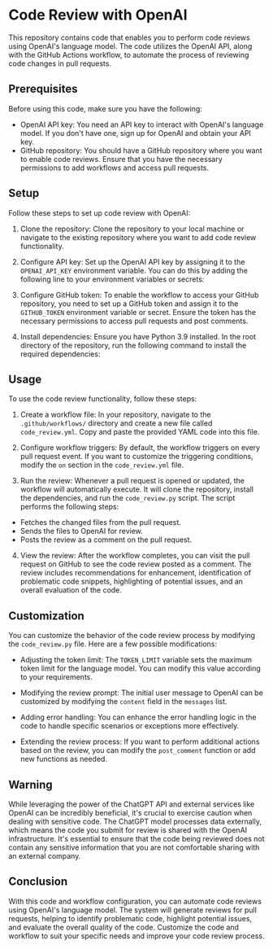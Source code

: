# Code Review with OpenAI

This repository contains code that enables you to perform code reviews using OpenAI's language model. The code utilizes the OpenAI API, along with the GitHub Actions workflow, to automate the process of reviewing code changes in pull requests.

## Prerequisites

Before using this code, make sure you have the following:

- OpenAI API key: You need an API key to interact with OpenAI's language model. If you don't have one, sign up for OpenAI and obtain your API key.
- GitHub repository: You should have a GitHub repository where you want to enable code reviews. Ensure that you have the necessary permissions to add workflows and access pull requests.

## Setup

Follow these steps to set up code review with OpenAI:

1. Clone the repository: Clone the repository to your local machine or navigate to the existing repository where you want to add code review functionality.

2. Configure API key: Set up the OpenAI API key by assigning it to the `OPENAI_API_KEY` environment variable. You can do this by adding the following line to your environment variables or secrets:


3. Configure GitHub token: To enable the workflow to access your GitHub repository, you need to set up a GitHub token and assign it to the `GITHUB_TOKEN` environment variable or secret. Ensure the token has the necessary permissions to access pull requests and post comments.

4. Install dependencies: Ensure you have Python 3.9 installed. In the root directory of the repository, run the following command to install the required dependencies:

## Usage

To use the code review functionality, follow these steps:

1. Create a workflow file: In your repository, navigate to the `.github/workflows/` directory and create a new file called `code_review.yml`. Copy and paste the provided YAML code into this file.

2. Configure workflow triggers: By default, the workflow triggers on every pull request event. If you want to customize the triggering conditions, modify the `on` section in the `code_review.yml` file.

3. Run the review: Whenever a pull request is opened or updated, the workflow will automatically execute. It will clone the repository, install the dependencies, and run the `code_review.py` script. The script performs the following steps:

- Fetches the changed files from the pull request.
- Sends the files to OpenAI for review.
- Posts the review as a comment on the pull request.

4. View the review: After the workflow completes, you can visit the pull request on GitHub to see the code review posted as a comment. The review includes recommendations for enhancement, identification of problematic code snippets, highlighting of potential issues, and an overall evaluation of the code.

## Customization

You can customize the behavior of the code review process by modifying the `code_review.py` file. Here are a few possible modifications:

- Adjusting the token limit: The `TOKEN_LIMIT` variable sets the maximum token limit for the language model. You can modify this value according to your requirements.

- Modifying the review prompt: The initial user message to OpenAI can be customized by modifying the `content` field in the `messages` list.

- Adding error handling: You can enhance the error handling logic in the code to handle specific scenarios or exceptions more effectively.

- Extending the review process: If you want to perform additional actions based on the review, you can modify the `post_comment` function or add new functions as needed.

## Warning

While leveraging the power of the ChatGPT API and external services like OpenAI can be incredibly beneficial, it's crucial to exercise caution when dealing with sensitive code. The ChatGPT model processes data externally, which means the code you submit for review is shared with the OpenAI infrastructure. It's essential to ensure that the code being reviewed does not contain any sensitive information that you are not comfortable sharing with an external company.

## Conclusion

With this code and workflow configuration, you can automate code reviews using OpenAI's language model. The system will generate reviews for pull requests, helping to identify problematic code, highlight potential issues, and evaluate the overall quality of the code. Customize the code and workflow to suit your specific needs and improve your code review process.


